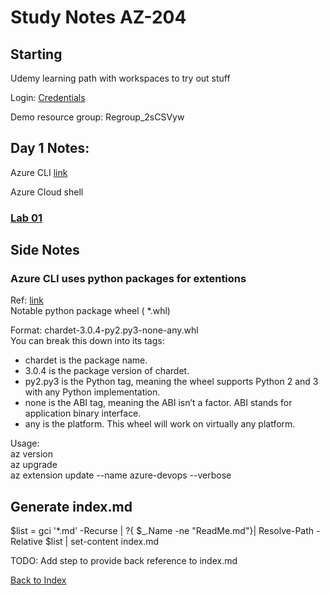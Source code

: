 # Study Notes AZ-204

## Starting

Udemy learning path with  workspaces to try out stuff

Login: [Credentials](Credentials.md)

Demo resource group: Regroup_2sCSVyw

## Day 1 Notes:

Azure CLI [link](https://learn.microsoft.com/en-us/cli/azure/)

Azure Cloud shell


### [Lab 01](Labs/Lab%2001/ReadMe.md)




## Side Notes

### Azure CLI uses python packages for extentions

Ref: [link](https://github.com/Azure/azure-cli/tree/master)  
Notable python package wheel ( *.whl)

Format:
  chardet-3.0.4-py2.py3-none-any.whl  
You can break this down into its tags:

* chardet is the package name.
* 3.0.4 is the package version of chardet.
* py2.py3 is the Python tag, meaning the wheel supports Python 2 and 3 with any Python implementation.
* none is the ABI tag, meaning the ABI isn’t a factor. ABI stands for application binary interface.
* any is the platform. This wheel will work on virtually any platform.



Usage:  
az version  
az upgrade  
az extension update --name azure-devops --verbose


## Generate index.md

$list = gci '*.md' -Recurse | ?{ $_.Name -ne "ReadMe.md"}| Resolve-Path -Relative 
$list | set-content index.md 

TODO: Add step to provide back reference to index.md 

[Back to Index](Index.md)
